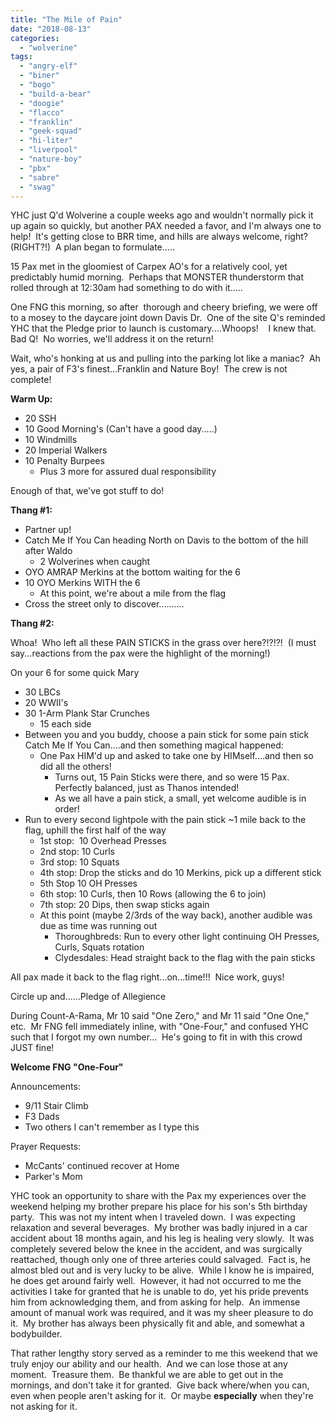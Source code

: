 ```yaml
---
title: "The Mile of Pain"
date: "2018-08-13"
categories: 
  - "wolverine"
tags: 
  - "angry-elf"
  - "biner"
  - "bogo"
  - "build-a-bear"
  - "doogie"
  - "flacco"
  - "franklin"
  - "geek-squad"
  - "hi-liter"
  - "liverpool"
  - "nature-boy"
  - "pbx"
  - "sabre"
  - "swag"
---
```


YHC just Q'd Wolverine a couple weeks ago and wouldn't normally pick it up again so quickly, but another PAX needed a favor, and I'm always one to help!  It's getting close to BRR time, and hills are always welcome, right?  (RIGHT?!)  A plan began to formulate.....

15 Pax met in the gloomiest of Carpex AO's for a relatively cool, yet predictably humid morning.  Perhaps that MONSTER thunderstorm that rolled through at 12:30am had something to do with it.....

One FNG this morning, so after  thorough and cheery briefing, we were off to a mosey to the daycare joint down Davis Dr.  One of the site Q's reminded YHC that the Pledge prior to launch is customary....Whoops!    I knew that.  Bad Q!  No worries, we'll address it on the return!

Wait, who's honking at us and pulling into the parking lot like a maniac?  Ah yes, a pair of F3's finest...Franklin and Nature Boy!  The crew is not complete!

**Warm Up:**

- 20 SSH
- 10 Good Morning's (Can't have a good day.....)
- 10 Windmills
- 20 Imperial Walkers
- 10 Penalty Burpees
    - Plus 3 more for assured dual responsibility

Enough of that, we've got stuff to do!

**Thang #1:**

- Partner up!
- Catch Me If You Can heading North on Davis to the bottom of the hill after Waldo
    - 2 Wolverines when caught
- OYO AMRAP Merkins at the bottom waiting for the 6
- 10 OYO Merkins WITH the 6
    - At this point, we're about a mile from the flag
- Cross the street only to discover..........

**Thang #2:**

Whoa!  Who left all these PAIN STICKS in the grass over here?!?!?!  (I must say...reactions from the pax were the highlight of the morning!)

On your 6 for some quick Mary

- 30 LBCs
- 20 WWII's
- 30 1-Arm Plank Star Crunches
    - 15 each side
- Between you and you buddy, choose a pain stick for some pain stick Catch Me If You Can....and then something magical happened:
    - One Pax HIM'd up and asked to take one by HIMself....and then so did all the others!
        - Turns out, 15 Pain Sticks were there, and so were 15 Pax.  Perfectly balanced, just as Thanos intended!
        - As we all have a pain stick, a small, yet welcome audible is in order!
- Run to every second lightpole with the pain stick ~1 mile back to the flag, uphill the first half of the way
    - 1st stop:  10 Overhead Presses
    - 2nd stop: 10 Curls
    - 3rd stop: 10 Squats
    - 4th stop: Drop the sticks and do 10 Merkins, pick up a different stick
    - 5th Stop 10 OH Presses
    - 6th stop: 10 Curls, then 10 Rows (allowing the 6 to join)
    - 7th stop: 20 Dips, then swap sticks again
    - At this point (maybe 2/3rds of the way back), another audible was due as time was running out
        - Thoroughbreds: Run to every other light continuing OH Presses, Curls, Squats rotation
        - Clydesdales: Head straight back to the flag with the pain sticks

All pax made it back to the flag right...on...time!!!  Nice work, guys!

Circle up and......Pledge of Allegience

During Count-A-Rama, Mr 10 said "One Zero," and Mr 11 said "One One," etc.  Mr FNG fell immediately inline, with "One-Four," and confused YHC such that I forgot my own number...  He's going to fit in with this crowd JUST fine!

**Welcome FNG "One-Four"**

Announcements:

- 9/11 Stair Climb
- F3 Dads
- Two others I can't remember as I type this

Prayer Requests:

- McCants' continued recover at Home
- Parker's Mom

YHC took an opportunity to share with the Pax my experiences over the weekend helping my brother prepare his place for his son's 5th birthday party.  This was not my intent when I traveled down.  I was expecting relaxation and several beverages.  My brother was badly injured in a car accident about 18 months again, and his leg is healing very slowly.  It was completely severed below the knee in the accident, and was surgically reattached, though only one of three arteries could salvaged.  Fact is, he almost bled out and is very lucky to be alive.  While I know he is impaired, he does get around fairly well.  However, it had not occurred to me the activities I take for granted that he is unable to do, yet his pride prevents him from acknowledging them, and from asking for help.  An immense amount of manual work was required, and it was my sheer pleasure to do it.  My brother has always been physically fit and able, and somewhat a bodybuilder.

That rather lengthy story served as a reminder to me this weekend that we truly enjoy our ability and our health.  And we can lose those at any moment.  Treasure them.  Be thankful we are able to get out in the mornings, and don't take it for granted.  Give back where/when you can, even when people aren't asking for it.  Or maybe **especially** when they're not asking for it.
